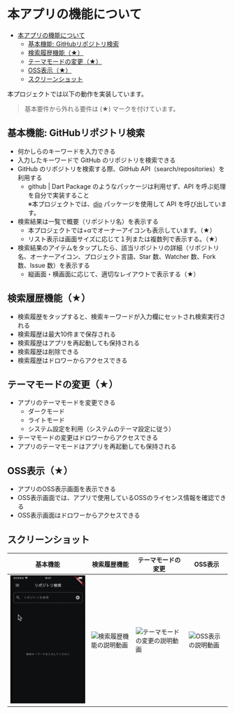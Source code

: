 # 本アプリの機能について

- [本アプリの機能について](#本アプリの機能について)
  - [基本機能: GitHubリポジトリ検索](#基本機能-githubリポジトリ検索)
  - [検索履歴機能（★）](#検索履歴機能)
  - [テーマモードの変更（★）](#テーマモードの変更)
  - [OSS表示（★）](#oss表示)
  - [スクリーンショット](#スクリーンショット)

本プロジェクトでは以下の動作を実装しています。

> 基本要件から外れる要件は (★) マークを付けています。

## 基本機能: GitHubリポジトリ検索

- 何かしらのキーワードを入力できる
- 入力したキーワードで GitHub のリポジトリを検索できる
- GitHub のリポジトリを検索する際、GitHub API（search/repositories）を利用する
  - github | Dart Package のようなパッケージは利用せず、API を呼ぶ処理を自分で実装すること  
  ※本プロジェクトでは、[dio](https://pub.dev/packages/dio) パッケージを使用して API を呼び出しています。
- 検索結果は一覧で概要（リポジトリ名）を表示する  
  - 本プロジェクトでは+αでオーナーアイコンも表示しています。（★）
  - リスト表示は画面サイズに応じて１列または複数列で表示する。（★）
- 検索結果のアイテムをタップしたら、該当リポジトリの詳細（リポジトリ名、オーナーアイコン、プロジェクト言語、Star 数、Watcher 数、Fork 数、Issue 数）を表示する
  - 縦画面・横画面に応じて、適切なレイアウトで表示する（★）

## 検索履歴機能（★）

- 検索履歴をタップすると、検索キーワードが入力欄にセットされ検索実行される
- 検索履歴は最大10件まで保存される
- 検索履歴はアプリを再起動しても保持される
- 検索履歴は削除できる
- 検索履歴はドロワーからアクセスできる

## テーマモードの変更（★）

- アプリのテーマモードを変更できる
  - ダークモード
  - ライトモード
  - システム設定を利用（システムのテーマ設定に従う）
- テーマモードの変更はドロワーからアクセスできる
- アプリのテーマモードはアプリを再起動しても保持される

## OSS表示（★）

- アプリのOSS表示画面を表示できる
- OSS表示画面では、アプリで使用しているOSSのライセンス情報を確認できる
- OSS表示画面はドロワーからアクセスできる

## スクリーンショット

| 基本機能 | 検索履歴機能 | テーマモードの変更 | OSS表示 |
| - | - | - | - |
| ![基本機能の説明動画](images/basic_features.gif) | ![検索履歴機能の説明動画](images/history_features.gif) | ![テーマモードの変更の説明動画](images/theme_mode_features.gif) | ![OSS表示の説明動画](images/oss_view_features.gif) |